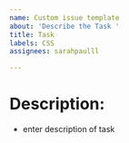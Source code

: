 ```yaml
---
name: Custom issue template
about: 'Describe the Task '
title: Task
labels: CSS
assignees: sarahpaulll

---
```


# Description:
- enter description of task
